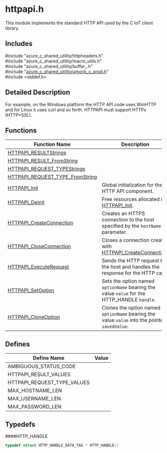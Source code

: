 # httpapi.h 

This module implements the standard HTTP API used by the C IoT client library.

## Includes

\#include "azure_c_shared_utility/httpheaders.h"  
\#include "azure_c_shared_utility/macro_utils.h"  
\#include "azure_c_shared_utility/buffer_.h"  
\#include "[azure_c_shared_utility/umock_c_prod.h](iot-c-ref-umock-c-prod-h.md)"  
\#include <stddef.h>  

## Detailed Description

For example, on the Windows platform the HTTP API code uses WinHTTP and for Linux it uses curl and so forth. HTTPAPI must support HTTPs (HTTP+SSL).

## Functions

Function Name                  | Description                                
--------------------------------|---------------------------------------------
[HTTPAPI_RESULTStrings](./iot-c-ref-httpapi-h/httpapi-resultstrings.md)            | 
[HTTPAPI_RESULT_FromString](./iot-c-ref-httpapi-h/httpapi-result-fromstring.md)            | 
[HTTPAPI_REQUEST_TYPEStrings](./iot-c-ref-httpapi-h/httpapi-request-typestrings.md)            | 
[HTTPAPI_REQUEST_TYPE_FromString](./iot-c-ref-httpapi-h/httpapi-request-type-fromstring.md)            | 
[HTTPAPI_Init](./iot-c-ref-httpapi-h/httpapi-init.md)            | Global initialization for the HTTP API component.
[HTTPAPI_Deinit](./iot-c-ref-httpapi-h/httpapi-deinit.md)            | Free resources allocated in [HTTPAPI_Init](#httpapi_8h_1a0a73dc1b76c522a36b0f201d1a80c3d4).
[HTTPAPI_CreateConnection](./iot-c-ref-httpapi-h/httpapi-createconnection.md)            | Creates an HTTPS connection to the host specified by the `hostName` parameter.
[HTTPAPI_CloseConnection](./iot-c-ref-httpapi-h/httpapi-closeconnection.md)            | Closes a connection created with [HTTPAPI_CreateConnection](#httpapi_8h_1a96629fdbe1b52a5357da60bb1248b174).
[HTTPAPI_ExecuteRequest](./iot-c-ref-httpapi-h/httpapi-executerequest.md)            | Sends the HTTP request to the host and handles the response for the HTTP call.
[HTTPAPI_SetOption](./iot-c-ref-httpapi-h/httpapi-setoption.md)            | Sets the option named `optionName` bearing the value `value` for the HTTP_HANDLE `handle`.
[HTTPAPI_CloneOption](./iot-c-ref-httpapi-h/httpapi-cloneoption.md)            | Clones the option named `optionName` bearing the value `value` into the pointer `savedValue`.

## Defines

Define Name                    | Value                                
--------------------------------|---------------------------------------------
AMBIGUOUS_STATUS_CODE            | 
HTTPAPI_RESULT_VALUES            | 
HTTPAPI_REQUEST_TYPE_VALUES            | 
MAX_HOSTNAME_LEN            | 
MAX_USERNAME_LEN            | 
MAX_PASSWORD_LEN            | 

## Typedefs

####HTTP_HANDLE

```C
typedef struct HTTP_HANDLE_DATA_TAG * HTTP_HANDLE()

```

